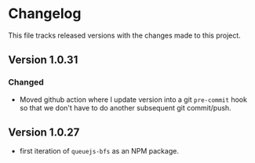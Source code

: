# Changelog

This file tracks released versions with the changes made to this project.

## Version 1.0.31

### Changed

- Moved github action where I update version into a git `pre-commit` hook so that we don't have to do another subsequent git commit/push.

## Version 1.0.27

- first iteration of `queuejs-bfs` as an NPM package.

